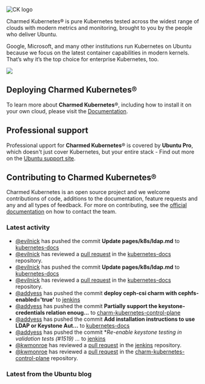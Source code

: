 ![CK logo](https://assets.ubuntu.com/v1/451d4cf4-Charmed+Kubernetes_RGB_onWhite_2022.svg)

Charmed Kubernetes® is pure Kubernetes tested across the widest range of clouds with modern metrics and monitoring, brought to you by the people who deliver Ubuntu.

Google, Microsoft, and many other institutions run Kubernetes on Ubuntu because we focus on the latest container capabilities in modern kernels. That’s why it’s the top choice for enterprise Kubernetes, too.

![](https://assets.ubuntu.com/v1/843c77b6-juju-at-a-glace.svg)

## Deploying Charmed Kubernetes®

To learn more about **Charmed Kubernetes**®, including how to install it on your own cloud, please visit the [Documentation][docs].

## Professional support

Professional upport for **Charmed Kubernetes**® is covered by **Ubuntu Pro**, which doesn't just cover Kubernetes, but your entire stack - Find out more on the [Ubuntu support site](https://ubuntu.com/support).

## Contributing to Charmed Kubernetes®

Charmed Kubernetes is an open source project and we welcome contributions of code, additions to the documentation, feature requests and any and all types of feedback. For more on contributing, see the [official documentation][get-in-touch] on how to contact the team.

<!-- LINKS -->
[docs]: https://ubuntu.com/kubernetes/docs
[get-in-touch]: https://ubuntu.com/kubernetes/docs/get-in-touch

### Latest activity

<!-- activity starts -->
 - [@evilnick](https://github.com/evilnick) has pushed the commit **Update pages/k8s/ldap.md** to [kubernetes-docs](https://github.com/charmed-kubernetes/kubernetes-docs)
 - [@evilnick](https://github.com/evilnick) has reviewed a [pull request](https://github.com/charmed-kubernetes/kubernetes-docs/pull/845) in the [kubernetes-docs](https://github.com/charmed-kubernetes/kubernetes-docs) repository.
 - [@evilnick](https://github.com/evilnick) has pushed the commit **Update pages/k8s/ldap.md** to [kubernetes-docs](https://github.com/charmed-kubernetes/kubernetes-docs)
 - [@evilnick](https://github.com/evilnick) has reviewed a [pull request](https://github.com/charmed-kubernetes/kubernetes-docs/pull/845) in the [kubernetes-docs](https://github.com/charmed-kubernetes/kubernetes-docs) repository.
 - [@addyess](https://github.com/addyess) has pushed the commit **deploy ceph-csi charm with cephfs-enabled='true'** to [jenkins](https://github.com/charmed-kubernetes/jenkins)
 - [@addyess](https://github.com/addyess) has pushed the commit **Partially support the keystone-credentials relation enoug...** to [charm-kubernetes-control-plane](https://github.com/charmed-kubernetes/charm-kubernetes-control-plane)
 - [@addyess](https://github.com/addyess) has pushed the commit **Add installation instructions to use LDAP or Keystone Aut...** to [kubernetes-docs](https://github.com/charmed-kubernetes/kubernetes-docs)
 - [@addyess](https://github.com/addyess) has pushed the commit **Re-enable keystone testing in validation tests (#1519)  *...** to [jenkins](https://github.com/charmed-kubernetes/jenkins)
 - [@kwmonroe](https://github.com/kwmonroe) has reviewed a [pull request](https://github.com/charmed-kubernetes/jenkins/pull/1519) in the [jenkins](https://github.com/charmed-kubernetes/jenkins) repository.
 - [@kwmonroe](https://github.com/kwmonroe) has reviewed a [pull request](https://github.com/charmed-kubernetes/charm-kubernetes-control-plane/pull/350) in the [charm-kubernetes-control-plane](https://github.com/charmed-kubernetes/charm-kubernetes-control-plane) repository.
<!-- activity ends -->

<!-- roadmap starts -->

<!-- roadmap ends -->

### Latest from the Ubuntu blog

<!-- blog starts -->

<!-- blog ends -->
